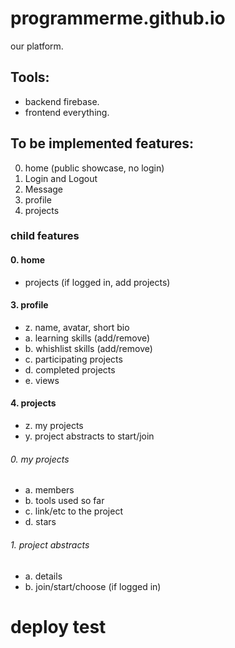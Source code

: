 # programmerme.github.io
our platform.

## Tools:

 - backend firebase.
 - frontend everything.

## To be implemented features:

0. home (public showcase, no login)
1. Login and Logout 
2. Message
3. profile
4. projects

### child features
#### 0. home
 - projects (if logged in, add projects)

#### 3. profile

 - z. name, avatar, short bio
 - a. learning skills (add/remove)
 - b. whishlist skills (add/remove)
 - c. participating projects
 - d. completed projects
 - e. views

#### 4. projects
 - z. my projects
 - y. project abstracts to start/join

###### 0. my projects
 - a. members
 - b. tools used so far
 - c. link/etc to the project
 - d. stars

###### 1. project abstracts
 - a. details
 - b. join/start/choose (if logged in)


# deploy test
